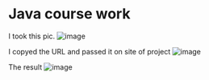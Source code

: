 # Java course work
I took this pic.
![image](https://user-images.githubusercontent.com/107436210/181484253-ac162992-794f-4b8c-b79b-00cef7d57451.png)

I copyed the URL and passed it on site of project
![image](https://user-images.githubusercontent.com/107436210/181484523-42fe56d1-9a62-4791-8e30-45401f13e9a6.png)

The result
![image](https://user-images.githubusercontent.com/107436210/181484812-bc3bc7ce-a034-4dfb-8853-89874c186268.png)
